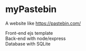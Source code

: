 # myPastebin

A website like https://pastebin.com/

Front-end ejs template  
Back-end with node/express  
Database with SQLite  
